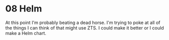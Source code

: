 # 08 Helm

At this point I'm probably beating a dead horse. I'm trying to poke at all of the things I can think of that might use ZTS. I could make it better or I could make a Helm chart.


